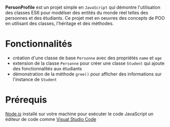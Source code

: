 **PersonProfile** est un projet simple en `JavaScript` qui démontre l'utilisation des classes ES6 pour modélser des entités du monde réel telles des personnes et des étudiants. Ce projet met en oeuvres des concepts de POO en utilisant des classes, l'héritage et des méthodes.

# Fonctionnalités
* création d'une classe de base `Personne` avec des propriétés `name` et `age` 
* extension de la classe `Personne` pour créer une classe `Student` qui ajoute des fonctionnalités aux étudiants
* démonstration de la méthode `gree()` pour afficher des informations sur l'instance de `Student`

# Prérequis
[Node.js](https://nodejs.org/fr) installé sur votre machine pour exécuter le code JavaScript
un éditeur de code comme [Visual Studio Code](https://code.visualstudio.com/)
